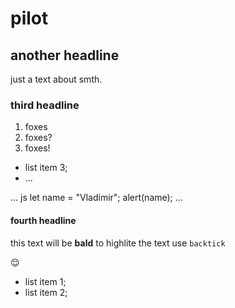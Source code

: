 # pilot

## another headline

just a text about smth.

### third headline

1. foxes
1. foxes?
1. foxes!

- list item 3;
- ...

... js
let name = "Vladimir";
alert(name);
...

#### fourth headline

this text will be **bald**
to highlite the text use `backtick`

:relieved:

- list item 1;
- list item 2;
